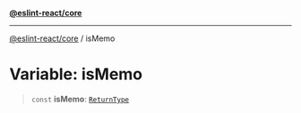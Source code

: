 [**@eslint-react/core**](../README.md)

***

[@eslint-react/core](../README.md) / isMemo

# Variable: isMemo

> `const` **isMemo**: [`ReturnType`](../@eslint-react/namespaces/isReactAPI/type-aliases/ReturnType.md)
